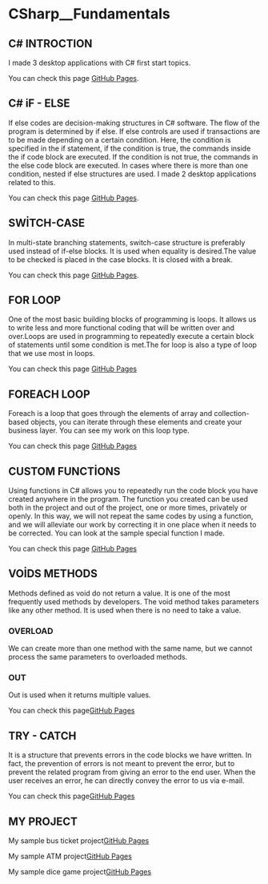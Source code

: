 # CSharp__Fundamentals

## C# INTROCTION
I made 3 desktop applications with C# first start topics.

You can check this page [GitHub Pages](https://github.com/oguzhanKomcu/CSharp__Fundamentals/tree/master/01.Introduction).

## C# iF - ELSE
If else codes are decision-making structures in C# software. The flow of the program is determined by if else. If else controls are used if transactions are to be made depending on a certain condition. Here, the condition is specified in the if statement, if the condition is true, the commands inside the if code block are executed. If the condition is not true, the commands in the else code block are executed. In cases where there is more than one condition, nested if else structures are used. I made 2 desktop applications related to this.

You can check this page [GitHub Pages](https://github.com/oguzhanKomcu/CSharp__Fundamentals/blob/master/02_iF_ELse/Form1.cs).

## SWİTCH-CASE
In multi-state branching statements, switch-case structure is preferably used instead of if-else blocks. It is used when equality is desired.The value to be checked is placed in the case blocks. It is closed with a break.

You can check this page [GitHub Pages](https://github.com/oguzhanKomcu/CSharp__Fundamentals/blob/master/03_SwiTch_CaSe/Form1.cs).

## FOR LOOP
One of the most basic building blocks of programming is loops. It allows us to write less and more functional coding that will be written over and over.Loops are used in programming to repeatedly execute a certain block of statements until some condition is met.The for loop is also a type of loop that we use most in loops.

You can check this page [GitHub Pages](https://github.com/oguzhanKomcu/CSharp__Fundamentals/blob/master/04_FoR_CYCLE/Form1.cs)

## FOREACH LOOP
Foreach is a loop that goes through the elements of array and collection-based objects, you can iterate through these elements and create your business layer. You can see my work on this loop type.

You can check this page [GitHub Pages](https://github.com/oguzhanKomcu/CSharp__Fundamentals/blob/master/ForeacH_Examples/Form1.cs)

## CUSTOM FUNCTİONS
Using functions in C# allows you to repeatedly run the code block you have created anywhere in the program. The function you created can be used both in the project and out of the project, one or more times, privately or openly. In this way, we will not repeat the same codes by using a function, and we will alleviate our work by correcting it in one place when it needs to be corrected. You can look at the sample special function I made.

You can check this page [GitHub Pages](https://github.com/oguzhanKomcu/CSharp__Fundamentals/blob/master/Custom_Functions/Form1.cs)

## VOİDS METHODS
Methods defined as void do not return a value. It is one of the most frequently used methods by developers. The void method takes parameters like any other method. It is used when there is no need to take a value.

### OVERLOAD
We can create more than one method with the same name, but we cannot process the same parameters to overloaded methods.

### OUT
Out is used when it returns multiple values.

You can check this page[GitHub Pages](https://github.com/oguzhanKomcu/CSharp__Fundamentals/blob/master/VOID_METHODS1/Form1.cs)

## TRY - CATCH
It is a structure that prevents errors in the code blocks we have written. In fact, the prevention of errors is not meant to prevent the error, but to prevent the related program from giving an error to the end user. When the user receives an error, he can directly convey the error to us via e-mail.

You can check this page[GitHub Pages](https://github.com/oguzhanKomcu/CSharp__Fundamentals/blob/master/Try_Catch1/Form1.cs)

## MY PROJECT

My sample bus ticket project[GitHub Pages](https://github.com/oguzhanKomcu/CSharp__Fundamentals/tree/master/Bus_Ticket_Project)

My sample ATM project[GitHub Pages](https://github.com/oguzhanKomcu/CSharp__Fundamentals/tree/master/ATM_PROJECT)

My sample dice game project[GitHub Pages](https://github.com/oguzhanKomcu/CSharp__Fundamentals/tree/master/Dice_Game_Project)



